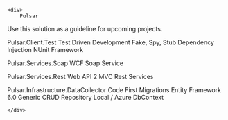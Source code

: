 <!DOCTYPE html PUBLIC "-//W3C//DTD XHTML 1.0 Transitional//EN" "http://www.w3.org/TR/xhtml1/DTD/xhtml1-transitional.dtd">

<html xmlns="http://www.w3.org/1999/xhtml">
<head>
    <title>Title</title>
</head>
<body>

    <div>
        Pulsar

Use this solution as a guideline for upcoming projects.

Pulsar.Client.Test
	Test Driven Development
	Fake, Spy, Stub
	Dependency Injection
	NUnit Framework

Pulsar.Services.Soap
	WCF Soap Service

Pulsar.Services.Rest
	Web API 2 MVC Rest Services

Pulsar.Infrastructure.DataCollector
	Code First Migrations
	Entity Framework 6.0
	Generic CRUD Repository
	Local / Azure DbContext
	
	
    </div>

</body>
</html>
